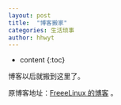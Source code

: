 ```yaml
---
layout: post
title:  "博客搬家"
categories: 生活琐事
author: hhwyt
---
```


* content
{:toc}

博客以后就搬到这里了。

原博客地址：[FreeeLinux 的博客](https://blog.csdn.net/FreeeLinux) 。
